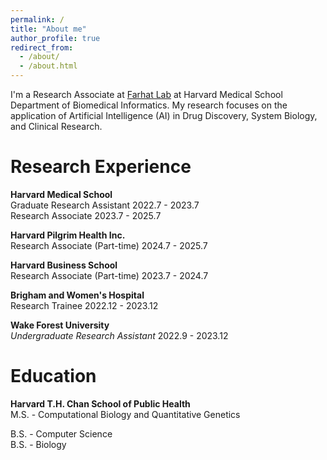 ```yaml
---
permalink: /
title: "About me"
author_profile: true
redirect_from: 
  - /about/
  - /about.html
---
```


I'm a Research Associate at [Farhat Lab](https://scholar.harvard.edu/mahafarhat/home) at Harvard Medical School Department of Biomedical Informatics. My research focuses on the application of Artificial Intelligence (AI) in  Drug Discovery, System Biology, and Clinical Research.

Research Experience
======
**Harvard Medical School**\
Graduate Research Assistant 2022.7 - 2023.7\
Research Associate 2023.7 - 2025.7

**Harvard Pilgrim Health Inc.**\
Research Associate (Part-time) 2024.7 - 2025.7

**Harvard Business School**\
Research Associate (Part-time) 2023.7 - 2024.7

**Brigham and Women's Hospital**\
Research Trainee 2022.12 - 2023.12

**Wake Forest University**\
_Undergraduate Research Assistant_ 2022.9 - 2023.12

Education
======
**Harvard T.H. Chan School of Public Health**\
M.S. - Computational Biology and Quantitative Genetics

B.S. - Computer Science\
B.S. - Biology



